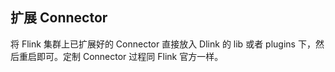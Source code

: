 ## 扩展 Connector

将 Flink 集群上已扩展好的 Connector 直接放入 Dlink 的 lib 或者 plugins 下，然后重启即可。定制 Connector 过程同 Flink 官方一样。
